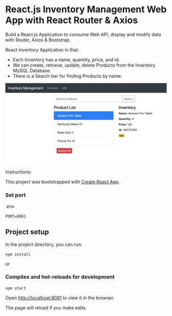 # React.js Inventory Management Web App with React Router & Axios

Build a React.js Application to consume Web API, display and modify data with Router, Axios & Bootstrap.

React Inventory Application in that:
- Each Inventory has a name, quantity, price, and id.
- We can create, retrieve, update, delete Products from the Inventory MySQL Database.
- There is a Search bar for finding Products by name.

![frontend-demo](frontend-demo.png)

Instructions: 

This project was bootstrapped with [Create React App](https://github.com/facebook/create-react-app).

### Set port
.env
```
PORT=8081
```

## Project setup

In the project directory, you can run:

```
npm install
```

or

### Compiles and hot-reloads for development

```
npm start
```

Open [http://localhost:8081](http://localhost:8081) to view it in the browser.

The page will reload if you make edits.
